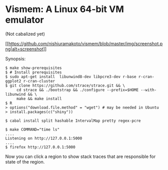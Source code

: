 # Vismem: A Linux 64-bit VM emulator

(Not cabalized yet)

[[https://github.com/nishiuramakoto/vismem/blob/master/img/screenshot.png|alt=screenshot]]

Synopsis:

    $ make show-prerequisites
	$ # Install prerequisites
    $ sudo apt-get install  libunwind8-dev libpcre3-dev r-base r-cran-ggplot2 r-cran-cluster
	$ git clone https://github.com/strace/strace.git && \
	     cd strace && ./bootstrap && ./configure --prefix=$HOME --with-libunwind && \
	     make && make install
    $ R
    > options("download.file.method" = "wget") # may be needed in Ubuntu
	> install.packages(c("shiny"))

    $ cabal install split hashable IntervalMap pretty regex-pcre

    $ make COMMAND="time ls"
	....
    Listening on http://127.0.0.1:5000
	....
	$ firefox http://127.0.0.1:5000


Now you can click a region to show stack traces that are responsible for state of the region.
